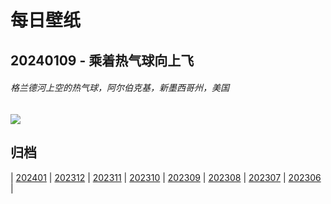 # 每日壁纸

## 20240109 - 乘着热气球向上飞

###### 格兰德河上空的热气球，阿尔伯克基，新墨西哥州，美国

![](https://www.bing.com/th?id=OHR.BalloonDay_ZH-CN7571792218_UHD.jpg)

## 归档

| [202401](/202401/README.md)
| [202312](/202312/README.md)
| [202311](/202311/README.md)
| [202310](/202310/README.md)
| [202309](/202309/README.md)
| [202308](/202308/README.md)
| [202307](/202307/README.md)
| [202306](/202306/README.md)
|